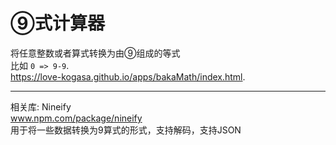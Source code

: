 # ⑨式计算器
将任意整数或者算式转换为由⑨组成的等式  
比如 `0 => 9-9`.  
https://love-kogasa.github.io/apps/bakaMath/index.html.  
***
相关库: Nineify  
www.npm.com/package/nineify  
用于将一些数据转换为9算式的形式，支持解码，支持JSON
